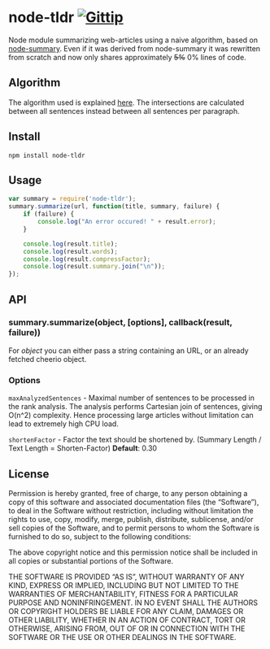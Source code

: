 # node-tldr [![Gittip](http://badgr.co/gittip/philplckthun.png)](https://www.gittip.com/philplckthun/)
Node module summarizing web-articles using a naive algorithm, based on [node-summary](https://github.com/jbrooksuk/node-summary/). Even if it was derived from node-summary it was rewritten from scratch and now only shares approximately ~~5%~~ 0% lines of code.

## Algorithm
The algorithm used is explained [here](http://thetokenizer.com/2013/04/28/build-your-own-summary-tool/). The intersections are calculated between all sentences instead between all sentences per paragraph.

## Install

```
npm install node-tldr
```

## Usage

```javascript
var summary = require('node-tldr');
summary.summarize(url, function(title, summary, failure) {
	if (failure) {
		console.log("An error occured! " + result.error);
	}

	console.log(result.title);
	console.log(result.words);
	console.log(result.compressFactor);
	console.log(result.summary.join("\n"));
});
```

## API

### summary.summarize(object, [options], callback(result, failure))

For *object* you can either pass a string containing an URL, or an already fetched cheerio object.

### Options

`maxAnalyzedSentences` - Maximal number of sentences to be processed in the rank analysis. The analysis performs Cartesian join of sentences, giving  O(n^2) complexity. Hence processing large articles without limitation can lead to extremely high CPU load.

`shortenFactor` - Factor the text should be shortened by. (Summary Length / Text Length = Shorten-Factor) **Default**: 0.30

## License

Permission is hereby granted, free of charge, to any person obtaining a copy of this software and associated documentation files (the “Software”), to deal in the Software without restriction, including without limitation the rights to use, copy, modify, merge, publish, distribute, sublicense, and/or sell copies of the Software, and to permit persons to whom the Software is furnished to do so, subject to the following conditions:

The above copyright notice and this permission notice shall be included in all copies or substantial portions of the Software.

THE SOFTWARE IS PROVIDED “AS IS”, WITHOUT WARRANTY OF ANY KIND, EXPRESS OR IMPLIED, INCLUDING BUT NOT LIMITED TO THE WARRANTIES OF MERCHANTABILITY, FITNESS FOR A PARTICULAR PURPOSE AND NONINFRINGEMENT. IN NO EVENT SHALL THE AUTHORS OR COPYRIGHT HOLDERS BE LIABLE FOR ANY CLAIM, DAMAGES OR OTHER LIABILITY, WHETHER IN AN ACTION OF CONTRACT, TORT OR OTHERWISE, ARISING FROM, OUT OF OR IN CONNECTION WITH THE SOFTWARE OR THE USE OR OTHER DEALINGS IN THE SOFTWARE.

